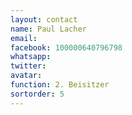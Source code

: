 ```yaml
---
layout: contact
name: Paul Lacher
email: 
facebook: 100000640796798
whatsapp:
twitter:
avatar:
function: 2. Beisitzer
sortorder: 5
---
```

